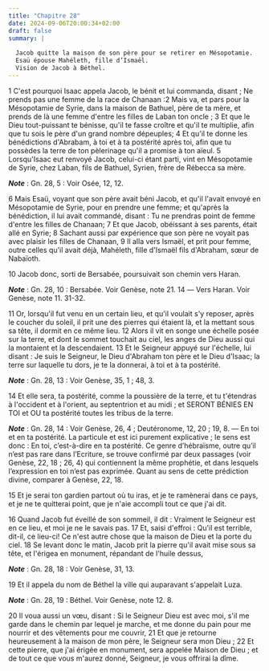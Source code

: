 ```yaml
---
title: "Chapitre 28"
date: 2024-09-06T20:00:34+02:00
draft: false
summary: |
  
  Jacob quitte la maison de son père pour se retirer en Mésopotamie.
  Esaü épouse Mahéleth, fille d’Ismaël.
  Vision de Jacob à Béthel.
---
```



1 C'est pourquoi Isaac appela Jacob, le bénit et lui commanda, disant ; Ne prends pas une femme de la race de Chanaan :2 Mais va, et pars pour la Mésopotamie de Syrie, dans la maison de Bathuel, père de ta mère, et prends de là une femme d'entre les filles de Laban ton oncle ; 3 Et que le Dieu tout-puissant te bénisse, qu'il te fasse croître et qu'il te multiplie, afin que tu sois le père d'un grand nombre dépeuples; 4 Et qu'il te donne les bénédictions d'Abrabam, à toi et à ta postérité après toi, afin que tu possèdes la terre de ton pèlerinage qu'il a promise à ton aïeul. 5 Lorsqu'Isaac eut renvoyé Jacob, celui-ci étant parti, vint en Mésopotamie de Syrie, chez Laban, fils de Bathuel, Syrien, frère de Rébecca sa mère.

***Note*** :  Gn. 28, 5 : Voir Osée, 12, 12.


6 Mais Esaü, voyant que son père avait béni Jacob, et qu'il l'avait envoyé en Mésopotamie de Syrie, pour en prendre une femme; et qu'après la bénédiction, il lui avait commandé, disant : Tu ne prendras point de femme d'entre les filles de Chanaan; 7 Et que Jacob, obéissant à ses parents, était allé en Syrie; 8 Sachant aussi par expérience que son père ne voyait pas avec plaisir les filles de Chanaan, 9 Il alla vers Ismaël, et prit pour femme, outre celles qu'il avait déjà, Mahéleth, fille d'Ismaël fils d'Abraham, sœur de Nabaïoth.


10 Jacob donc, sorti de Bersabée, poursuivait son chemin vers Haran.

***Note*** :  Gn. 28, 10 : Bersabée. Voir Genèse, note 21. 14 ― Vers Haran. Voir Genèse, note 11. 31-32.

11 Or, lorsqu'il fut venu en un certain lieu, et qu'il voulait s'y reposer, après le coucher du soleil, il prit une des pierres qui étaient là, et la mettant sous sa tête, il dormit en ce même lieu. 12 Alors il vit en songe une échelle posée sur la terre, et dont le sommet touchait au ciel, les anges de Dieu aussi qui la montaient et la descendaient. 13 Et le Seigneur appuyé sur l'échelle, lui disant : Je suis le Seigneur, le Dieu d'Abraham ton père et le Dieu d'Isaac; la terre sur laquelle tu dors, je te la donnerai, à toi et à ta postérité.

***Note*** :  Gn. 28, 13 : Voir Genèse, 35, 1 ; 48, 3.

14 Et elle sera, ta postérité, comme la poussière de la terre, et tu t'étendras à l'occident et à l'orient, au septentrion et au midi ; et SERONT BÉNIES EN TOI et OU ta postérité toutes les tribus de la terre.

***Note*** :  Gn. 28, 14 : Voir Genèse, 26, 4 ; Deutéronome, 12, 20 ; 19, 8. ― En toi et en ta postérité. La particule et est ici purement explicative ; le sens est donc : En toi, c’est-à-dire en ta postérité. Ce genre d’hébraïsme, outre qu’il n’est pas rare dans l’Ecriture, se trouve confirmé par deux passages (voir Genèse, 22, 18 ; 26, 4) qui contiennent la même prophétie, et dans lesquels l’expression en toi n’est pas exprimée. Quant au sens de cette prédiction divine, comparer à Genèse, 22, 18.

15 Et je serai ton gardien partout où tu iras, et je te ramènerai dans ce pays, et je ne te quitterai point, que je n'aie accompli tout ce que j'ai dit.


16 Quand Jacob fut éveillé de son sommeil, il dit : Vraiment le Seigneur est en ce lieu, et moi je ne le savais pas. 17 Et, saisi d'effroi : Qu'il est terrible, dit-il, ce lieu-ci! Ce n'est autre chose que la maison de Dieu et la porte du ciel. 18 Se levant donc le matin, Jacob prit la pierre qu'il avait mise sous sa tête, et l'érigea en monument, répandant de l'huile dessus,

***Note*** :  Gn. 28, 18 : Voir Genèse, 31, 13.

19 Et il appela du nom de Béthel la ville qui auparavant s'appelait Luza.

***Note*** :  Gn. 28, 19 : Béthel. Voir Genèse, note 12. 8.

20 Il voua aussi un vœu, disant : Si le Seigneur Dieu est avec moi, s'il me garde dans le chemin par lequel je marche, et me donne du pain pour me nourrir et des vêtements pour me couvrir, 21 Et que je retourne heureusement à la maison de mon père, le Seigneur sera mon Dieu ; 22 Et cette pierre, que j'ai érigée en monument, sera appelée Maison de Dieu ; et de tout ce que vous m'aurez donné, Seigneur, je vous offrirai la dîme.

